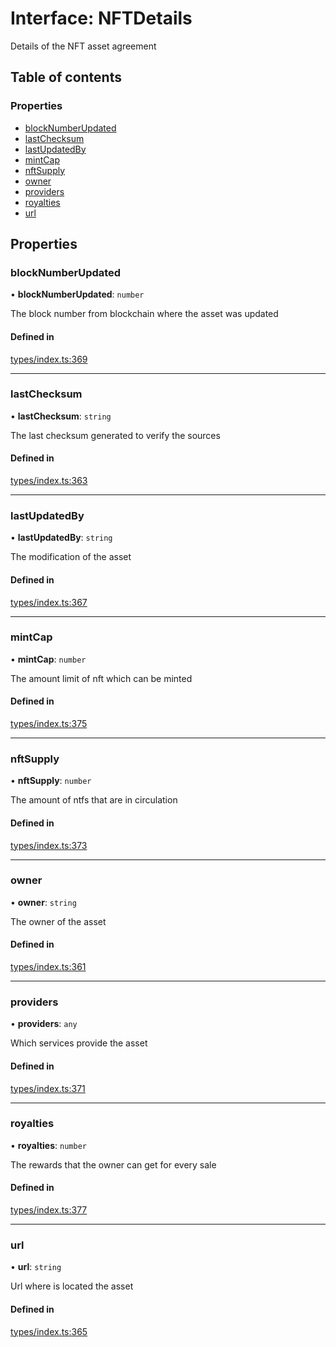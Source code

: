# Interface: NFTDetails

Details of the NFT asset agreement

## Table of contents

### Properties

- [blockNumberUpdated](NFTDetails.md#blocknumberupdated)
- [lastChecksum](NFTDetails.md#lastchecksum)
- [lastUpdatedBy](NFTDetails.md#lastupdatedby)
- [mintCap](NFTDetails.md#mintcap)
- [nftSupply](NFTDetails.md#nftsupply)
- [owner](NFTDetails.md#owner)
- [providers](NFTDetails.md#providers)
- [royalties](NFTDetails.md#royalties)
- [url](NFTDetails.md#url)

## Properties

### blockNumberUpdated

• **blockNumberUpdated**: `number`

The block number from blockchain where the asset was updated

#### Defined in

[types/index.ts:369](https://github.com/nevermined-io/components-catalog/blob/cae3a0f/lib/src/types/index.ts#L369)

___

### lastChecksum

• **lastChecksum**: `string`

The last checksum generated to verify the sources

#### Defined in

[types/index.ts:363](https://github.com/nevermined-io/components-catalog/blob/cae3a0f/lib/src/types/index.ts#L363)

___

### lastUpdatedBy

• **lastUpdatedBy**: `string`

The modification of the asset

#### Defined in

[types/index.ts:367](https://github.com/nevermined-io/components-catalog/blob/cae3a0f/lib/src/types/index.ts#L367)

___

### mintCap

• **mintCap**: `number`

The amount limit of nft which can be minted

#### Defined in

[types/index.ts:375](https://github.com/nevermined-io/components-catalog/blob/cae3a0f/lib/src/types/index.ts#L375)

___

### nftSupply

• **nftSupply**: `number`

The amount of ntfs that are in circulation

#### Defined in

[types/index.ts:373](https://github.com/nevermined-io/components-catalog/blob/cae3a0f/lib/src/types/index.ts#L373)

___

### owner

• **owner**: `string`

The owner of the asset

#### Defined in

[types/index.ts:361](https://github.com/nevermined-io/components-catalog/blob/cae3a0f/lib/src/types/index.ts#L361)

___

### providers

• **providers**: `any`

Which services provide the asset

#### Defined in

[types/index.ts:371](https://github.com/nevermined-io/components-catalog/blob/cae3a0f/lib/src/types/index.ts#L371)

___

### royalties

• **royalties**: `number`

The rewards that the owner can get for every sale

#### Defined in

[types/index.ts:377](https://github.com/nevermined-io/components-catalog/blob/cae3a0f/lib/src/types/index.ts#L377)

___

### url

• **url**: `string`

Url where is located the asset

#### Defined in

[types/index.ts:365](https://github.com/nevermined-io/components-catalog/blob/cae3a0f/lib/src/types/index.ts#L365)
